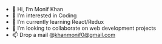 - 👋 Hi, I’m Monif Khan
- 👀 I’m interested in Coding
- 🌱 I’m currently learning React/Redux
- 💞️ I’m looking to collaborate on web development projects
- 📫 Drop a mail @khanmonif0@gmail.com

<!---
monifk29/monifk29 is a ✨ special ✨ repository because its `README.md` (this file) appears on your GitHub profile.
You can click the Preview link to take a look at your changes.
--->
